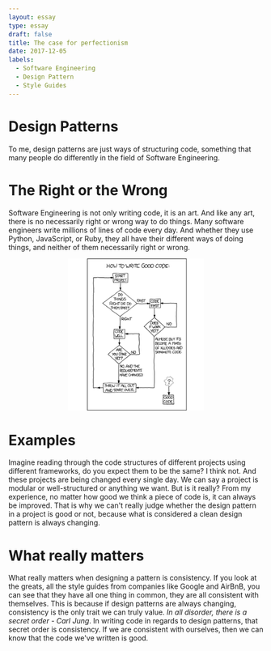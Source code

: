 ```yaml
---
layout: essay
type: essay
draft: false
title: The case for perfectionism
date: 2017-12-05
labels:
  - Software Engineering
  - Design Pattern
  - Style Guides
---
```


# Design Patterns
To me, design patterns are just ways of structuring code, something that many people do differently in the field of Software Engineering.

# The Right or the Wrong

Software Engineering is not only writing code, it is an art. And like any art, there is no necessarily right or wrong way to do things. Many software engineers write millions of lines of code every day. And whether they use Python, JavaScript, or Ruby, they all have their different ways of doing things, and neither of them necessarily right or wrong.

<center>
  <img style="height: 300px;" src="../images/write-good-code.png"/>
</center>

# Examples

Imagine reading through the code structures of different projects using different frameworks, do you expect them to be the same? I think not. And these projects are being changed every single day. We can say a project is modular or well-structured or anything we want. But is it really? From my experience, no matter how good we think a piece of code is, it can always be improved. That is why we can't really judge whether the design pattern in a project is good or not, because what is considered a clean design pattern is always changing.

# What really matters
What really matters when designing a pattern is consistency. If you look at the greats, all the style guides from companies like Google and AirBnB, you can see that they have all one thing in common, they are all consistent with themselves. This is because if design patterns are always changing, consistency is the only trait we can truly value. _In all disorder, there is a secret order - Carl Jung_. In writing code in regards to design patterns, that secret order is consistency. If we are consistent with ourselves, then we can know that the code we've written is good.
